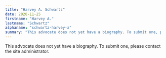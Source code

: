 ```yaml
---
title: "Harvey A. Schwartz"
date: 2020-11-25
firstname: "Harvey A."
lastname: "Schwartz"
alphaname: "schwartz-harvey-a"
summary: "This advocate does not yet have a biography. To submit one, please contact the site administrator."
---
```

This advocate does not yet have a biography. To submit one, please contact the site administrator.

